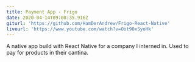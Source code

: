 ```yaml
---
title: Payment App - Frigo
date: 2020-04-14T09:08:35.916Z
giturl: 'https://github.com/HamDerAndrew/Frigo-React-Native'
liveurl: 'https://www.youtube.com/watch?v=Oot90xSyoHk'
---
```

A native app build with React Native for a company I interned in. Used to pay for products in their cantina.